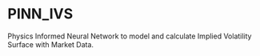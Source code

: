 # $\textsf{PINN_IVS}$
Physics Informed Neural Network to model and calculate Implied Volatility Surface with Market Data.
